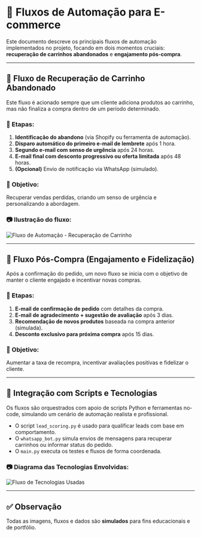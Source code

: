 # 🔁 Fluxos de Automação para E-commerce

Este documento descreve os principais fluxos de automação implementados no projeto, focando em dois momentos cruciais: **recuperação de carrinhos abandonados** e **engajamento pós-compra**.

---

## 🛒 Fluxo de Recuperação de Carrinho Abandonado

Este fluxo é acionado sempre que um cliente adiciona produtos ao carrinho, mas não finaliza a compra dentro de um período determinado.

### 🔹 Etapas:

1. **Identificação do abandono** (via Shopify ou ferramenta de automação).
2. **Disparo automático do primeiro e-mail de lembrete** após 1 hora.
3. **Segundo e-mail com senso de urgência** após 24 horas.
4. **E-mail final com desconto progressivo ou oferta limitada** após 48 horas.
5. **(Opcional)** Envio de notificação via WhatsApp (simulado).

### 📌 Objetivo:

Recuperar vendas perdidas, criando um senso de urgência e personalizando a abordagem.

### 📷 Ilustração do fluxo:

![Fluxo de Automação - Recuperação de Carrinho](../../assets/screenshots/fluxo_automacao_ecommerce.png)

---

## 🎁 Fluxo Pós-Compra (Engajamento e Fidelização)

Após a confirmação do pedido, um novo fluxo se inicia com o objetivo de manter o cliente engajado e incentivar novas compras.

### 🔹 Etapas:

1. **E-mail de confirmação de pedido** com detalhes da compra.
2. **E-mail de agradecimento + sugestão de avaliação** após 3 dias.
3. **Recomendação de novos produtos** baseada na compra anterior (simulada).
4. **Desconto exclusivo para próxima compra** após 15 dias.

### 📌 Objetivo:

Aumentar a taxa de recompra, incentivar avaliações positivas e fidelizar o cliente.

---

## 🧠 Integração com Scripts e Tecnologias

Os fluxos são orquestrados com apoio de scripts Python e ferramentas no-code, simulando um cenário de automação realista e profissional.

- O script `lead_scoring.py` é usado para qualificar leads com base em comportamento.
- O `whatsapp_bot.py` simula envios de mensagens para recuperar carrinhos ou informar status do pedido.
- O `main.py` executa os testes e fluxos de forma coordenada.

### 📷 Diagrama das Tecnologias Envolvidas:

![Fluxo de Tecnologias Usadas](../../assets/screenshots/fluxo_tecnologias_usadas.png)

---

## ✅ Observação

Todas as imagens, fluxos e dados são **simulados** para fins educacionais e de portfólio.